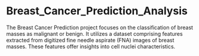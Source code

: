 # Breast_Cancer_Prediction_Analysis
The Breast Cancer Prediction project focuses on the classification of breast masses as malignant or benign. It utilizes a dataset comprising features extracted from digitized fine needle aspirate (FNA) images of breast masses. These features offer insights into cell nuclei characteristics.
